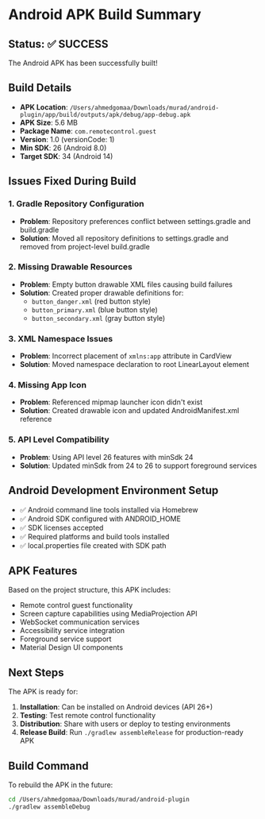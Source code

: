 # Android APK Build Summary

## Status: ✅ SUCCESS

The Android APK has been successfully built!

## Build Details
- **APK Location**: `/Users/ahmedgomaa/Downloads/murad/android-plugin/app/build/outputs/apk/debug/app-debug.apk`
- **APK Size**: 5.6 MB
- **Package Name**: `com.remotecontrol.guest`
- **Version**: 1.0 (versionCode: 1)
- **Min SDK**: 26 (Android 8.0)
- **Target SDK**: 34 (Android 14)

## Issues Fixed During Build

### 1. Gradle Repository Configuration
- **Problem**: Repository preferences conflict between settings.gradle and build.gradle
- **Solution**: Moved all repository definitions to settings.gradle and removed from project-level build.gradle

### 2. Missing Drawable Resources
- **Problem**: Empty button drawable XML files causing build failures
- **Solution**: Created proper drawable definitions for:
  - `button_danger.xml` (red button style)
  - `button_primary.xml` (blue button style)
  - `button_secondary.xml` (gray button style)

### 3. XML Namespace Issues
- **Problem**: Incorrect placement of `xmlns:app` attribute in CardView
- **Solution**: Moved namespace declaration to root LinearLayout element

### 4. Missing App Icon
- **Problem**: Referenced mipmap launcher icon didn't exist
- **Solution**: Created drawable icon and updated AndroidManifest.xml reference

### 5. API Level Compatibility
- **Problem**: Using API level 26 features with minSdk 24
- **Solution**: Updated minSdk from 24 to 26 to support foreground services

## Android Development Environment Setup
- ✅ Android command line tools installed via Homebrew
- ✅ Android SDK configured with ANDROID_HOME
- ✅ SDK licenses accepted
- ✅ Required platforms and build tools installed
- ✅ local.properties file created with SDK path

## APK Features
Based on the project structure, this APK includes:
- Remote control guest functionality
- Screen capture capabilities using MediaProjection API
- WebSocket communication services
- Accessibility service integration
- Foreground service support
- Material Design UI components

## Next Steps
The APK is ready for:
1. **Installation**: Can be installed on Android devices (API 26+)
2. **Testing**: Test remote control functionality
3. **Distribution**: Share with users or deploy to testing environments
4. **Release Build**: Run `./gradlew assembleRelease` for production-ready APK

## Build Command
To rebuild the APK in the future:
```bash
cd /Users/ahmedgomaa/Downloads/murad/android-plugin
./gradlew assembleDebug
```
